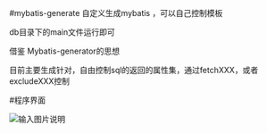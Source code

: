 #mybatis-generate
自定义生成mybatis ，可以自己控制模板

db目录下的main文件运行即可

借鉴 Mybatis-generator的思想

目前主要生成针对，自由控制sql的返回的属性集，通过fetchXXX，或者excludeXXX控制


#程序界面

![输入图片说明](https://gitee.com/uploads/images/2017/1110/130118_532538fc_549070.png "主页.png")